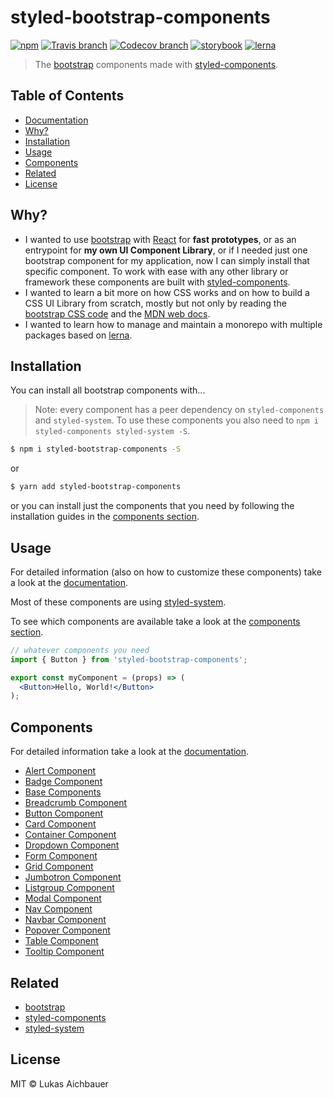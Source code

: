 # styled-bootstrap-components

[![npm](https://img.shields.io/npm/v/styled-bootstrap-components.svg?style=flat-square)](https://www.npmjs.com/package/styled-bootstrap-components)
[![Travis branch](https://img.shields.io/travis/aichbauer/styled-bootstrap-components/master.svg?style=flat-square)](https://travis-ci.org/aichbauer/styled-bootstrap-components)
[![Codecov branch](https://img.shields.io/codecov/c/github/aichbauer/styled-bootstrap-components/master.svg?style=flat-square)](https://codecov.io/gh/aichbauer/styled-bootstrap-components)
[![storybook](https://img.shields.io/badge/docs%20with-storybook-f1618c.svg?style=flat-square)](https://aichbauer.github.io/styled-bootstrap-components)
[![lerna](https://img.shields.io/badge/maintained%20with-lerna-cc00ff.svg?style=flat-square)](https://lernajs.io/)

> The [bootstrap](https://getbootstrap.com) components made with [styled-components](https://styled-components.com).

## Table of Contents

* [Documentation](https://aichbauer.github.io/styled-bootstrap-components)
* [Why?](#why)
* [Installation](#installation)
* [Usage](#Usage)
* [Components](#components)
* [Related](#related)
* [License](#license)

## Why?

* I wanted to use [bootstrap](https://getbootstrap.com) with [React](https://reactjs.org/) for **fast prototypes**, or as an entrypoint for **my own UI Component Library**, or if I needed just one bootstrap component for my application, now I can simply install that specific component. To work with ease with any other library or framework these components are built with [styled-components](https://styled-components.com).
* I wanted to learn a bit more on how CSS works and on how to build a CSS UI Library from scratch, mostly but not only by reading the [bootstrap CSS code](https://maxcdn.bootstrapcdn.com/bootstrap/4.0.0/css/bootstrap.css) and the [MDN web docs](https://developer.mozilla.org/en-US/docs/Web/CSS). 
* I wanted to learn how to manage and maintain a monorepo with multiple packages based on [lerna](https://lernajs.io/).

## Installation

You can install all bootstrap components with...

> Note: every component has a peer dependency on `styled-components` and `styled-system`. To use these components you also need to `npm i styled-components styled-system -S`.

```sh
$ npm i styled-bootstrap-components -S
```

or

```sh
$ yarn add styled-bootstrap-components
```

or you can install just the components that you need by following the installation guides in the [components section](#components).

## Usage

For detailed information (also on how to customize these components) take a look at the [documentation](https://aichbauer.github.io/styled-bootstrap-components).

Most of these components are using [styled-system](http://jxnblk.com/styled-system/).

To see which components are available take a look at the [components section](#components).

```jsx
// whatever components you need
import { Button } from 'styled-bootstrap-components';

export const myComponent = (props) => (
  <Button>Hello, World!</Button>
);
```

## Components

For detailed information take a look at the [documentation](https://aichbauer.github.io/styled-bootstrap-components).

* [Alert Component](https://github.com/aichbauer/styled-bootstrap-components/tree/master/packages/styled-alert-component#readme)
* [Badge Component](https://github.com/aichbauer/styled-bootstrap-components/tree/master/packages/styled-badge-component#readme)
* [Base Components](https://github.com/aichbauer/styled-bootstrap-components/tree/master/packages/styled-base-components#readme)
* [Breadcrumb Component](https://github.com/aichbauer/styled-bootstrap-components/tree/master/packages/styled-breadcrumb-component#readme)
* [Button Component](https://github.com/aichbauer/styled-bootstrap-components/tree/master/packages/styled-button-component#readme)
* [Card Component](https://github.com/aichbauer/styled-bootstrap-components/tree/master/packages/styled-card-component#readme)
* [Container Component](https://github.com/aichbauer/styled-bootstrap-components/tree/master/packages/styled-container-component#readme)
* [Dropdown Component](https://github.com/aichbauer/styled-bootstrap-components/tree/master/packages/styled-dropdown-component#readme)
* [Form Component](https://github.com/aichbauer/styled-bootstrap-components/tree/master/packages/styled-form-component#readme)
* [Grid Component](https://github.com/aichbauer/styled-bootstrap-components/tree/master/packages/styled-grid-system-component#readme)
* [Jumbotron Component](https://github.com/aichbauer/styled-bootstrap-components/tree/master/packages/styled-jumbotron-component#readme)
* [Listgroup Component](https://github.com/aichbauer/styled-bootstrap-components/tree/master/packages/styled-listgroup-component#readme)
* [Modal Component](https://github.com/aichbauer/styled-bootstrap-components/tree/master/packages/styled-modal-component#readme)
* [Nav Component](https://github.com/aichbauer/styled-bootstrap-components/tree/master/packages/styled-nav-component#readme)
* [Navbar Component](https://github.com/aichbauer/styled-bootstrap-components/tree/master/packages/styled-navbar-component#readme)
* [Popover Component](https://github.com/aichbauer/styled-bootstrap-components/tree/master/packages/styled-popover-component#readme)
* [Table Component](https://github.com/aichbauer/styled-bootstrap-components/tree/master/packages/styled-table-component#readme)
* [Tooltip Component](https://github.com/aichbauer/styled-bootstrap-components/tree/master/packages/styled-tooltip-component#readme)

## Related

* [bootstrap](https://getbootstrap.com)
* [styled-components](https://styled-components.com)
* [styled-system](http://jxnblk.com/styled-system/)

## License

MIT © Lukas Aichbauer
